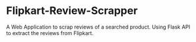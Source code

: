 # Flipkart-Review-Scrapper
A Web Application to scrap reviews of a searched product. Using Flask API to extract the reviews from Flipkart.
